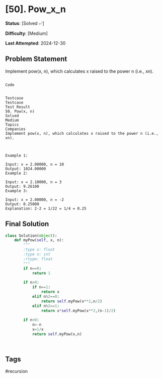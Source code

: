 # [50]. Pow_x_n

**Status**: [Solved ✅]

**Difficulty**: [Medium]

**Last Attempted**: 2024-12-30

## Problem Statement

Implement pow(x, n), which calculates x raised to the power n (i.e., xn).

```

Code


Testcase
Testcase
Test Result
50. Pow(x, n)
Solved
Medium
Topics
Companies
Implement pow(x, n), which calculates x raised to the power n (i.e., xn).

 

Example 1:

Input: x = 2.00000, n = 10
Output: 1024.00000
Example 2:

Input: x = 2.10000, n = 3
Output: 9.26100
Example 3:

Input: x = 2.00000, n = -2
Output: 0.25000
Explanation: 2-2 = 1/22 = 1/4 = 0.25
```

## Final Solution

```python
class Solution(object):
    def myPow(self, x, n):
        """
        :type x: float
        :type n: int
        :rtype: float
        """
        if n==0:
            return 1
            
        if n>0:
            if n==1:
                return x
            elif n%2==0:
                return self.myPow(x**2,n/2)
            elif n%2==1:
                return x*self.myPow(x**2,(n-1)/2)
        
        if n<0:
            n=-n
            x=1/x
            return self.myPow(x,n)
        
            
```

## Tags
#recursion